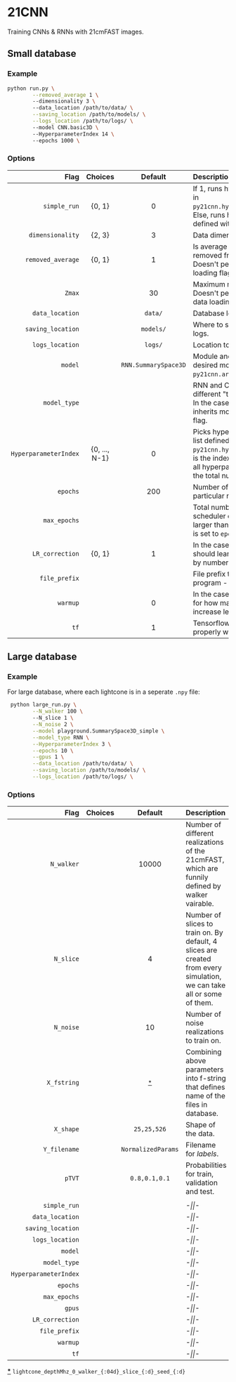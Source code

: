 # 21CNN
Training CNNs & RNNs with 21cmFAST images.

## Small database
### Example
```bash
python run.py \
        --removed_average 1 \ 
        --dimensionality 3 \  
        --data_location /path/to/data/ \
        --saving_location /path/to/models/ \
        --logs_location /path/to/logs/ \ 
        --model CNN.basic3D \ 
        --HyperparameterIndex 14 \ 
        --epochs 1000 \
```
### Options
| Flag | Choices | Default | Description|
| ---:| :------:| :------:| :------ |
| `simple_run` | {0, 1} | 0 | If 1, runs hyperparameters defined in `py21cnn.hyperparamters.HP_simple`. Else, runs hyperparameters defined with `HyperparameterIndex`. |
| `dimensionality` | {2, 3} | 3 | Data dimensionality. |
| `removed_average` | {0, 1} | 1 | Is average for each redshift removed from the lightcone? Doesn't perform calculation, data loading flag. |
| `Zmax` | | 30 | Maximum redshift considered. Doesn't perform the actual cut, data loading flag. |
| `data_location` |  | `data/` | Database location. |
| `saving_location` |  | `models/` | Where to save models, summary, logs. |
| `logs_location` |  | `logs/` | Location to save Tensorboard logs. |
| `model` |  | `RNN.SummarySpace3D` | Module and class name of the desired model, defined in `py21cnn.architectures`. |
| `model_type` | | | RNN and CNN models require different "time dimension" location. In the case it's not specified, inherits module name of the `model` flag. |
| `HyperparameterIndex` | {0, ..., N-1} | 0 | Picks hyperparameters from the list defined in `py21cnn.hyperparameters.HP`. Value is the index of cartesian product of all hyperparameters, where N is the total number of combinations. |
| `epochs` | | 200 | Number of epochs to train in the particular run. |
| `max_epochs` | | | Total number of epochs to train, LR scheduler depends on it. Has to be larger than `epochs`. If not specified, is set to `epochs`. |
| `LR_correction` | {0, 1} | 1 | In the case of multi-gpu training, should learning rate be multiplied by number of GPUs? |
| `file_prefix` | | ` ` | File prefix to all outputs of the program - saved models, logs. |
| `warmup` | | 0 | In the case of multi-gpu training, for how many epochs to linearly increase learining rate? |
| `tf` | | 1 | Tensorflow version, not working properly with tf2 at the moment. |

## Large database
### Example
For large database, where each lightcone is in a seperate `.npy` file:
```bash
 python large_run.py \
        --N_walker 100 \ 
        --N_slice 1 \
        --N_noise 2 \
        --model playground.SummarySpace3D_simple \
        --model_type RNN \
        --HyperparameterIndex 3 \
        --epochs 10 \
        --gpus 1 \
        --data_location /path/to/data/ \
        --saving_location /path/to/models/ \
        --logs_location /path/to/logs/ \
```
### Options
| Flag | Choices | Default | Description|
| ---:| :------:| :------:| :------ |
| `N_walker` | | 10000 | Number of different realizations of the 21cmFAST, which are funnily defined by walker vairable. |
| `N_slice` | | 4 | Number of slices to train on. By default, 4 slices are created from every simulation, we can take all or some of them. |
| `N_noise` | | 10 | Number of noise realizations to train on. |
| `X_fstring` | | <sup id="a1">[\*](#f1)</sup> | Combining above parameters into f-string that defines name of the files in database. |
| `X_shape` | | `25,25,526` | Shape of the data. |
| `Y_filename` | | `NormalizedParams` | Filename for _labels_. |
| `pTVT` | | `0.8,0.1,0.1` | Probabilities for train, validation and test. |
| | | | |
| `simple_run` | | | _-\|\|-_ |
| `data_location` | | | _-\|\|-_|
| `saving_location`| | | _-\|\|-_|
| `logs_location`| | | _-\|\|-_|
| `model`| | | _-\|\|-_|
| `model_type`| | | _-\|\|-_|
| `HyperparameterIndex`| | | _-\|\|-_|
| `epochs`| | | _-\|\|-_|
| `max_epochs`| | | _-\|\|-_|
| `gpus`| | | _-\|\|-_|
| `LR_correction`| | | _-\|\|-_|
| `file_prefix`| | | _-\|\|-_|
| `warmup`| | | _-\|\|-_|
| `tf`| | | _-\|\|-_|

<b id="f1">[\*](#a1)</b> `lightcone_depthMhz_0_walker_{:04d}_slice_{:d}_seed_{:d}`
